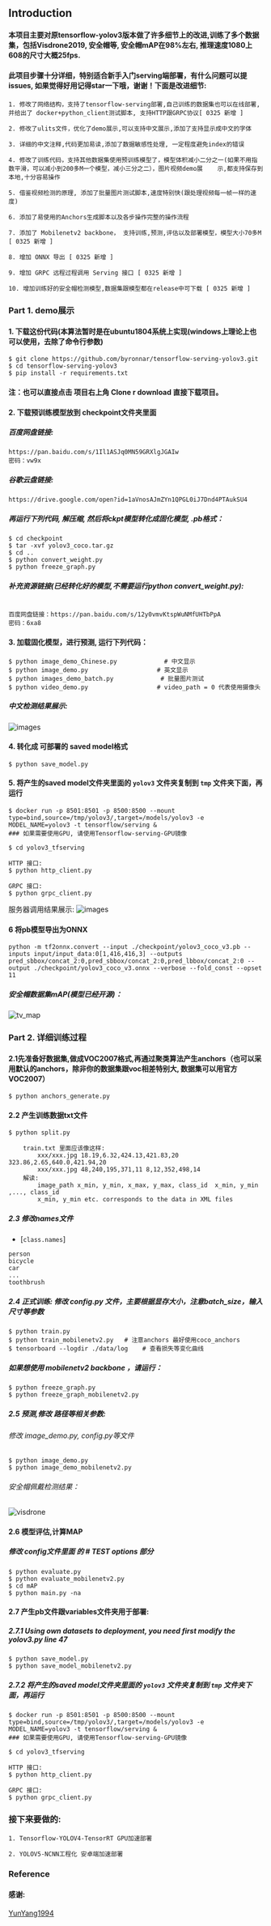 ## Introduction

#### 本项目主要对原tensorflow-yolov3版本做了许多细节上的改进,训练了多个数据集，包括Visdrone2019, 安全帽等, 安全帽mAP在98%左右, 推理速度1080上608的尺寸大概25fps.
#### 此项目步骤十分详细，特别适合新手入门serving端部署，有什么问题可以提issues, 如果觉得好用记得star一下哦，谢谢！下面是改进细节:
    1. 修改了网络结构，支持了tensorflow-serving部署,自己训练的数据集也可以在线部署, 并给出了 docker+python_client测试脚本, 支持HTTP跟GRPC协议[ 0325 新增 ] 
    
    2. 修改了ulits文件，优化了demo展示,可以支持中文展示,添加了支持显示成中文的字体
    
    3. 详细的中文注释,代码更加易读,添加了数据敏感性处理, 一定程度避免index的错误
    
    4. 修改了训练代码，支持其他数据集使用预训练模型了，模型体积减小二分之一(如果不用指数平滑，可以减小到200多M一个模型，减小三分之二），图片视频demo展    示,都支持保存到本地,十分容易操作
    
    5. 借鉴视频检测的原理, 添加了批量图片测试脚本,速度特别快(跟处理视频每一帧一样的速度)
    
    6. 添加了易使用的Anchors生成脚本以及各步操作完整的操作流程
    
    7. 添加了 Mobilenetv2 backbone， 支持训练,预测,评估以及部署模型，模型大小70多M [ 0325 新增 ] 
    
    8. 增加 ONNX 导出 [ 0325 新增 ] 
    
    9. 增加 GRPC 远程过程调用 Serving 接口 [ 0325 新增 ] 
    
    10. 增加训练好的安全帽检测模型,数据集跟模型都在release中可下载 [ 0325 新增 ]

### Part 1. demo展示
#### 1. 下载这份代码(本算法暂时是在ubuntu1804系统上实现(windows上理论上也可以使用，去除了命令行参数)
```bashrc
$ git clone https://github.com/byronnar/tensorflow-serving-yolov3.git
$ cd tensorflow-serving-yolov3
$ pip install -r requirements.txt
```
#### 注：也可以直接点击 项目右上角 Clone r download 直接下载项目。

#### 2. 下载预训练模型放到 checkpoint文件夹里面
##### 百度网盘链接:      
```
https://pan.baidu.com/s/1Il1ASJq0MN59GRXlgJGAIw
密码：vw9x
```

##### 谷歌云盘链接:        
```
https://drive.google.com/open?id=1aVnosAJmZYn1QPGL0iJ7Dnd4PTAukSU4
```

##### 再运行下列代码, 解压缩, 然后将ckpt模型转化成固化模型, .pb格式：
```bashrc
$ cd checkpoint
$ tar -xvf yolov3_coco.tar.gz
$ cd ..
$ python convert_weight.py
$ python freeze_graph.py
```

##### 补充资源链接(已经转化好的模型,不需要运行python convert_weight.py):
```

百度网盘链接：https://pan.baidu.com/s/12y0vmvKtspWuNMfUHTbPpA                  
密码：6xa8
```

#### 3. 加载固化模型，进行预测, 运行下列代码：
```bashrc
$ python image_demo_Chinese.py             # 中文显示
$ python image_demo.py                   # 英文显示
$ python images_demo_batch.py             # 批量图片测试
$ python video_demo.py                   # video_path = 0 代表使用摄像头
```
##### 中文检测结果展示:

![images](https://github.com/Byronnar/tensorflow-serving-yolov3/blob/master/readme_images/demo.jpg)

#### 4. 转化成 可部署的 saved model格式
```bashrc
$ python save_model.py
```

#### 5. 将产生的saved model文件夹里面的 `yolov3` 文件夹复制到 `tmp` 文件夹下面，再运行
```
$ docker run -p 8501:8501 -p 8500:8500 --mount type=bind,source=/tmp/yolov3/,target=/models/yolov3 -e MODEL_NAME=yolov3 -t tensorflow/serving &
### 如果需要使用GPU, 请使用Tensorflow-serving-GPU镜像

$ cd yolov3_tfserving

HTTP 接口:
$ python http_client.py

GRPC 接口:
$ python grpc_client.py

```

服务器调用结果展示:
![images](https://github.com/Byronnar/tensorflow-serving-yolov3/blob/master/readme_images/api.png)

#### 6 将pb模型导出为ONNX
```
python -m tf2onnx.convert --input ./checkpoint/yolov3_coco_v3.pb --inputs input/input_data:0[1,416,416,3] --outputs pred_sbbox/concat_2:0,pred_sbbox/concat_2:0,pred_lbbox/concat_2:0 --output ./checkpoint/yolov3_coco_v3.onnx --verbose --fold_const --opset 11

```

##### 安全帽数据集mAP(模型已经开源)：
![tv_map](https://github.com/Byronnar/tensorflow-serving-yolov3/blob/master/readme_images/mAP.png)


### Part 2. 详细训练过程
#### 2.1先准备好数据集,做成VOC2007格式,再通过聚类算法产生anchors（也可以采用默认的anchors，除非你的数据集跟voc相差特别大, 数据集可以用官方VOC2007） 
```
$ python anchors_generate.py

```
#### 2.2 产生训练数据txt文件
```
$ python split.py

    train.txt 里面应该像这样:
        xxx/xxx.jpg 18.19,6.32,424.13,421.83,20 323.86,2.65,640.0,421.94,20 
        xxx/xxx.jpg 48,240,195,371,11 8,12,352,498,14
    解读:
        image_path x_min, y_min, x_max, y_max, class_id  x_min, y_min ,..., class_id 
        x_min, y_min etc. corresponds to the data in XML files

```

##### 2.3 修改names文件
- [`class.names`]

```
person
bicycle
car
...
toothbrush
``` 

##### 2.4 正式训练: 修改 config.py 文件，主要根据显存大小，注意batch_size，输入尺寸等参数
```
$ python train.py
$ python train_mobilenetv2.py   # 注意anchors 最好使用coco_anchors
$ tensorboard --logdir ./data/log    # 查看损失等变化曲线

```

##### 如果想使用 mobilenetv2 backbone ，请运行：
```
$ python freeze_graph.py
$ python freeze_graph_mobilenetv2.py
```

##### 2.5 预测,修改 路径等相关参数:
###### 修改 image_demo.py, config.py等文件
```
$ python image_demo.py
$ python image_demo_mobilenetv2.py
```
###### 安全帽佩戴检测结果：

![visdrone](https://github.com/Byronnar/tensorflow-serving-yolov3/blob/master/readme_images/demo_helmet.jpg)

#### 2.6 模型评估,计算MAP
##### 修改 config文件里面 的 # TEST options 部分
```
$ python evaluate.py
$ python evaluate_mobilenetv2.py
$ cd mAP
$ python main.py -na
```

#### 2.7 产生pb文件跟variables文件夹用于部署:

##### 2.7.1 Using own datasets to deployment, you need first modify the yolov3.py line 47
```
$ python save_model.py
$ python save_model_mobilenetv2.py
```

##### 2.7.2 将产生的saved model文件夹里面的 `yolov3` 文件夹复制到 `tmp` 文件夹下面，再运行
```
$ docker run -p 8501:8501 -p 8500:8500 --mount type=bind,source=/tmp/yolov3/,target=/models/yolov3 -e MODEL_NAME=yolov3 -t tensorflow/serving &
### 如果需要使用GPU, 请使用Tensorflow-serving-GPU镜像

$ cd yolov3_tfserving

HTTP 接口:
$ python http_client.py

GRPC 接口:
$ python grpc_client.py

```

###  接下来要做的:
    1. Tensorflow-YOLOV4-TensorRT GPU加速部署
    
    2. YOLOV5-NCNN工程化 安卓端加速部署

### Reference
#### 感谢:
[YunYang1994](https://github.com/YunYang1994/tensorflow-yolov3.git)
